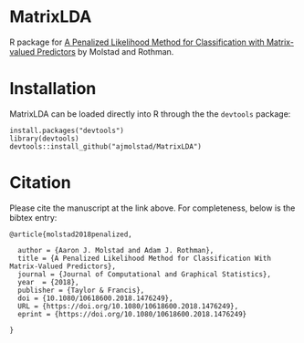 # MatrixLDA
R package for [A Penalized Likelihood Method for Classification with Matrix-valued Predictors](https://www.tandfonline.com/doi/full/10.1080/10618600.2018.1476249) by Molstad and Rothman. 


# Installation
MatrixLDA can be loaded directly into R through the the `devtools` package:
```{r}
install.packages("devtools")
library(devtools)
devtools::install_github("ajmolstad/MatrixLDA")
```
# Citation
Please cite the manuscript at the link above. For completeness, below is the bibtex entry: 

```{r}
@article{molstad2018penalized,

  author = {Aaron J. Molstad and Adam J. Rothman},
  title = {A Penalized Likelihood Method for Classification With Matrix-Valued Predictors},
  journal = {Journal of Computational and Graphical Statistics},
  year  = {2018},
  publisher = {Taylor & Francis},
  doi = {10.1080/10618600.2018.1476249},
  URL = {https://doi.org/10.1080/10618600.2018.1476249},
  eprint = {https://doi.org/10.1080/10618600.2018.1476249}

}
```


